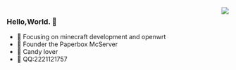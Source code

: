 

<!--
**jiajiaxd/jiajiaxd** is a ✨ _special_ ✨ repository because its `README.md` (this file) appears on your GitHub profile.

Here are some ideas to get you started:

- 🔭 I’m currently working on ...
- 🌱 I’m currently learning ...
- 👯 I’m looking to collaborate on ...
- 🤔 I’m looking for help with ...
- 💬 Ask me about ...
- 📫 How to reach me: ...
- 😄 Pronouns: ...
- ⚡ Fun fact: ...
-->
<img align="right" src="https://github-readme-stats.vercel.app/api?username=jiajiaxd&show_icons=true&icon_color=CE1D2D&text_color=718096&bg_color=ffffff&hide_title=true" />

### Hello,World. 👋

- :orange_book: Focusing on minecraft development and openwrt
- :ram: Founder the Paperbox McServer
- :candy: Candy lover
- :hammer: QQ:2221121757
